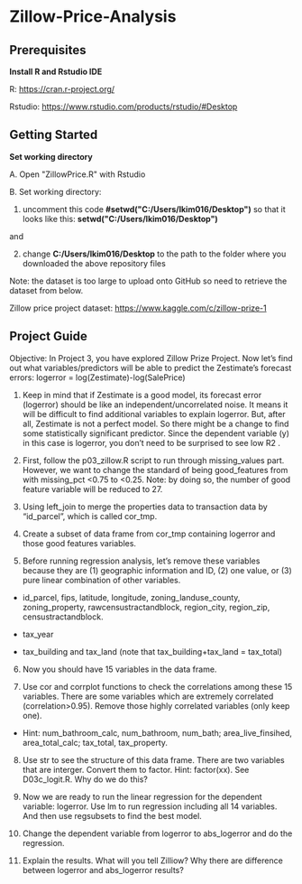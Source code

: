 # Zillow-Price-Analysis

## Prerequisites
**Install R and Rstudio IDE**

R: https://cran.r-project.org/

Rstudio: https://www.rstudio.com/products/rstudio/#Desktop

## Getting Started
**Set working directory**

A. Open "ZillowPrice.R" with Rstudio

B. Set working directory:

1. uncomment this code **#setwd("C:/Users/lkim016/Desktop")** so that it looks like this: **setwd("C:/Users/lkim016/Desktop")**

and

2. change **C:/Users/lkim016/Desktop** to the path to the folder where you downloaded the above repository files

Note: the dataset is too large to upload onto GitHub so need to retrieve the dataset from below.

Zillow price project dataset: https://www.kaggle.com/c/zillow-prize-1

## Project Guide
Objective: In Project 3, you have explored Zillow Prize Project. Now let’s find out what
variables/predictors will be able to predict the Zestimate’s forecast errors:
logerror = log(Zestimate)-log(SalePrice)

1. Keep in mind that if Zestimate is a good model, its forecast error (logerror) should be like
an independent/uncorrelated noise. It means it will be difficult to find additional variables
to explain logerror. But, after all, Zestimate is not a perfect model. So there might be a
change to find some statistically significant predictor. Since the dependent variable (y) in
this case is logerror, you don’t need to be surprised to see low R2
.

2. First, follow the p03_zillow.R script to run through missing_values part. However, we
want to change the standard of being good_features from with missing_pct <0.75 to
<0.25. Note: by doing so, the number of good feature variable will be reduced to 27.

3. Using left_join to merge the properties data to transaction data by “id_parcel”, which is
called cor_tmp.

4. Create a subset of data frame from cor_tmp containing logerror and those good features
variables.

5. Before running regression analysis, let’s remove these variables because they are (1)
geographic information and ID, (2) one value, or (3) pure linear combination of other
variables.

 - id_parcel, fips, latitude, longitude, zoning_landuse_county, zoning_property,
rawcensustractandblock, region_city, region_zip, censustractandblock.

 - tax_year

 - tax_building and tax_land (note that tax_building+tax_land = tax_total)

6. Now you should have 15 variables in the data frame.

7. Use cor and corrplot functions to check the correlations among these 15 variables. There
are some variables which are extremely correlated (correlation>0.95). Remove those
highly correlated variables (only keep one).

 - Hint: num_bathroom_calc, num_bathroom, num_bath; area_live_finsihed, area_total_calc;
tax_total, tax_property.

8. Use str to see the structure of this data frame. There are two variables that are interger.
Convert them to factor. Hint: factor(xx). See D03c_logit.R. Why do we do this?

9. Now we are ready to run the linear regression for the dependent variable: logerror. Use
lm to run regression including all 14 variables. And then use regsubsets to find the best
model.

10. Change the dependent variable from logerror to abs_logerror and do the regression.

11. Explain the results. What will you tell Zilliow? Why there are difference between logerror and
abs_logerror results?
